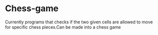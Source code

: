 # Chess-game
Currently programs that checks if the two given cells are allowed to move for specific chess pieces.Can be made into a chess game
